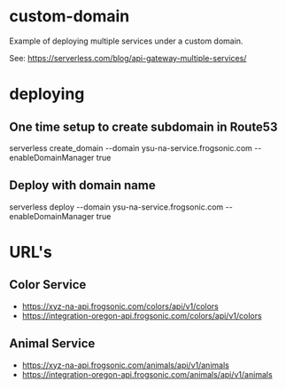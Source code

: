 # custom-domain

Example of deploying multiple services under a custom domain.

See: https://serverless.com/blog/api-gateway-multiple-services/ 

# deploying

## One time setup to create subdomain in Route53
serverless create_domain --domain ysu-na-service.frogsonic.com --enableDomainManager true

## Deploy with domain name
serverless deploy --domain ysu-na-service.frogsonic.com --enableDomainManager true

# URL's

## Color Service
* https://xyz-na-api.frogsonic.com/colors/api/v1/colors
* https://integration-oregon-api.frogsonic.com/colors/api/v1/colors

## Animal Service
* https://xyz-na-api.frogsonic.com/animals/api/v1/animals
* https://integration-oregon-api.frogsonic.com/animals/api/v1/animals
